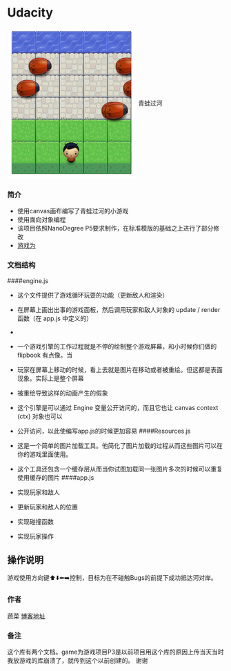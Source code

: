 # Udacity

<img src="https://github.com/cxh123789/Udacity/blob/master/game/images/shoot.png" alt="screen-shot" width="300" height="350" align="center">
青蛙过河


### 简介
* 使用canvas画布编写了青蛙过河的小游戏
* 使用面向对象编程
* 该项目依照NanoDegree P5要求制作，在标准模版的基础之上进行了部分修改
* [游戏为](没有服务器啊)
### 文档结构
 
####engine.js
* 这个文件提供了游戏循环玩耍的功能（更新敌人和渲染）
 * 在屏幕上画出出事的游戏面板，然后调用玩家和敌人对象的 update / render 函数（在 app.js 中定义的）
 *
 * 一个游戏引擎的工作过程就是不停的绘制整个游戏屏幕，和小时候你们做的 flipbook 有点像。当
 * 玩家在屏幕上移动的时候，看上去就是图片在移动或者被重绘。但这都是表面现象。实际上是整个屏幕
 * 被重绘导致这样的动画产生的假象

 * 这个引擎是可以通过 Engine 变量公开访问的，而且它也让 canvas context (ctx) 对象也可以
 * 公开访问，以此使编写app.js的时候更加容易
 ####Resources.js
 * 这是一个简单的图片加载工具。他简化了图片加载的过程从而这些图片可以在你的游戏里面使用。
 * 这个工具还包含一个缓存层从而当你试图加载同一张图片多次的时候可以重复使用缓存的图片
 ####app.js
 * 实现玩家和敌人
 * 更新玩家和敌人的位置
 * 实现碰撞函数
 * 实现玩家操作

## 操作说明
游戏使用方向键⬆️⬇️⬅️➡️控制，目标为在不碰触Bugs的前提下成功抵达河对岸。

### 作者
蔬菜
[博客地址](www.cxh1995.xyz)
### 备注
这个库有两个文档。game为游戏项目P3是以前项目用这个库的原因上传当天当时我放游戏的库崩溃了，就传到这个以前创建的。
谢谢
